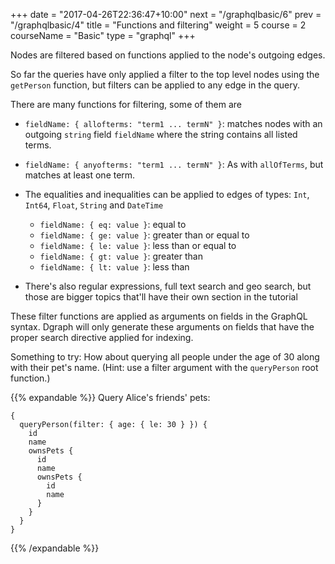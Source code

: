 +++
date = "2017-04-26T22:36:47+10:00"
next = "/graphqlbasic/6"
prev = "/graphqlbasic/4"
title = "Functions and filtering"
weight = 5
course = 2
courseName = "Basic"
type = "graphql"
+++

Nodes are filtered based on functions applied to the node's outgoing edges.

So far the queries have only applied a filter to the top level nodes using the
`getPerson` function, but filters can be applied to any edge in the query.

There are many functions for filtering, some of them are

- `fieldName: { allofterms: "term1 ... termN" }`: matches nodes with an outgoing
  `string` field `fieldName` where the string contains all listed terms.

- `fieldName: { anyofterms: "term1 ... termN" }`: As with `allOfTerms`, but
  matches at least one term.

- The equalities and inequalities can be applied to edges of types: `Int`,
  `Int64`, `Float`, `String` and `DateTime`

  - `fieldName: { eq: value }`: equal to
  - `fieldName: { ge: value }`: greater than or equal to
  - `fieldName: { le: value }`: less than or equal to
  - `fieldName: { gt: value }`: greater than
  - `fieldName: { lt: value }`: less than

- There's also regular expressions, full text search and geo search, but those
  are bigger topics that'll have their own section in the tutorial

These filter functions are applied as arguments on fields in the GraphQL syntax.
Dgraph will only generate these arguments on fields that have the proper search
directive applied for indexing.

Something to try: How about querying all people under the age of 30 along with
their pet's name. (Hint: use a filter argument with the `queryPerson` root
function.)

{{% expandable %}} Query Alice's friends' pets:

```
{
  queryPerson(filter: { age: { le: 30 } }) {
    id
    name
    ownsPets {
      id
      name
      ownsPets {
        id
        name
      }
    }
  }
}
```

{{% /expandable %}}
